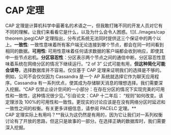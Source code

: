 # CAP 定理

CAP 定理是计算机科学中最著名的术语之一，但我敢打赌不同的开发人员对它有不同的理解。让我们来看看它是什么，以及为什么会令人困惑。![](../images/cap theorem.jpeg)CAP 定理指出，分布式系统无法同时提供这三个保证中的两个以上。**一致性**: 一致性意味着所有客户端无论连接到哪个节点，都会在同一时间看到相同的数据。**可用性**: 可用性意味着任何请求数据的客户端都会收到响应，即使其中一些节点宕机。**分区容忍性**：分区表示两个节点之间的通信中断。分区容忍性意味着系统在网络分区的情况下继续运行。“2 of 3” 公式可能有用，**但这种简化可能会误导**。选择数据库并不容易。仅仅基于 CAP 定理来证明我们的选择是不够的。例如，公司不会仅仅因为 Cassandra 是一个 AP 系统就选择它作为聊天应用程序。Cassandra 有一系列优点，使其成为存储聊天消息的理想选择。我们需要深入挖掘。“CAP 仅禁止设计空间的一小部分：在存在分区的情况下实现完美的可用性和一致性，这种情况很少见。”引自论文：CAP 十二年后： “规则”如何改变。该定理涉及 100%的可用性和一致性。更现实的讨论应该是在没有网络分区时延迟和一致性之间的权衡。有关更多详细信息，请参阅 PACELC 定理。**  
CAP 定理实际上有用吗？**我认为这仍然是有用的，因为它让我们对一系列权衡讨论有了开放的思路，但这只是故事的一部分。在选择正确的数据库时，我们需要深入挖掘。